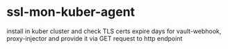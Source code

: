 # ssl-mon-kuber-agent
install in kuber cluster and check TLS certs expire days for vault-webhook, proxy-injector and provide it via GET request to http endpoint
